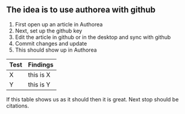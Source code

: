 ## The idea is to use authorea with github

1. First open up an article in Authorea
2. Next, set up the github key
3. Edit the article in github or in the desktop and sync with github
4. Commit changes and update
5. This should show up in Authorea

| Test | Findings |
|------|----------|
| X    | this is X |
| Y    | this is Y |

If this table shows us as it should then it is great. Next stop should be citations.
